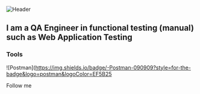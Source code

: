 ![Header](https://github.com/alla1978/alla1978/blob/main/assets/Quality-Assurance-AwsQuality.png)

## I am a QA Engineer in functional testing (manual) such as Web Application Testing

### Tools

![Postman](https://img.shields.io/badge/-Postman-090909?style=for-the-badge&logo=postman&logoColor=EF5B25

Follow me